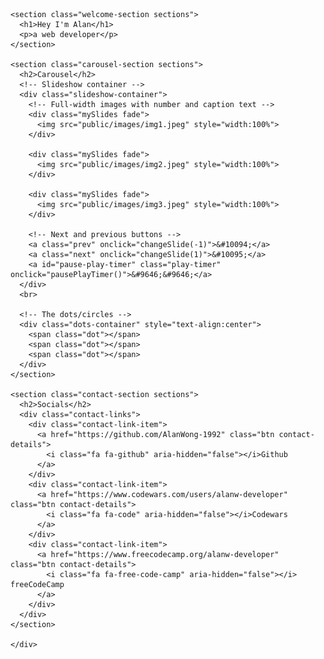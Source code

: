 <!DOCTYPE html>
<html>
<head>
	<title>CSS Grid</title>
  <link rel="stylesheet" href="https://cdnjs.cloudflare.com/ajax/libs/font-awesome/4.7.0/css/font-awesome.min.css">
	<link rel="stylesheet" type="text/css" href="public/css/styles.css">
</head>
<body>
	<div class="wrapper">

	<section class="welcome-section sections">
      <h1>Hey I'm Alan</h1>
      <p>a web developer</p>
    </section>

    <section class="carousel-section sections">
      <h2>Carousel</h2>
      <!-- Slideshow container -->
      <div class="slideshow-container">
        <!-- Full-width images with number and caption text -->
        <div class="mySlides fade">
          <img src="public/images/img1.jpeg" style="width:100%">
        </div>

        <div class="mySlides fade">
          <img src="public/images/img2.jpeg" style="width:100%">
        </div>

        <div class="mySlides fade">
          <img src="public/images/img3.jpeg" style="width:100%">
        </div>

        <!-- Next and previous buttons -->
        <a class="prev" onclick="changeSlide(-1)">&#10094;</a>
        <a class="next" onclick="changeSlide(1)">&#10095;</a>
        <a id="pause-play-timer" class="play-timer" onclick="pausePlayTimer()">&#9646;&#9646;</a>
      </div>
      <br>

      <!-- The dots/circles -->
      <div class="dots-container" style="text-align:center">
        <span class="dot"></span>
        <span class="dot"></span>
        <span class="dot"></span>
      </div>
    </section>

    <section class="contact-section sections">
      <h2>Socials</h2>
      <div class="contact-links">
        <div class="contact-link-item">
          <a href="https://github.com/AlanWong-1992" class="btn contact-details">
            <i class="fa fa-github" aria-hidden="false"></i>Github
          </a>
        </div>
        <div class="contact-link-item">
          <a href="https://www.codewars.com/users/alanw-developer" class="btn contact-details">
            <i class="fa fa-code" aria-hidden="false"></i>Codewars
          </a>
        </div>
        <div class="contact-link-item">  
          <a href="https://www.freecodecamp.org/alanw-developer" class="btn contact-details">
            <i class="fa fa-free-code-camp" aria-hidden="false"></i>  freeCodeCamp
          </a>
        </div>
      </div>
    </section>

	</div>
  <script type="text/javascript" src="public/js/slideshow.js"></script>
</body>
</html>